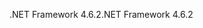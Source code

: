 <span data-ttu-id="28072-101">.NET Framework 4.6.2</span><span class="sxs-lookup"><span data-stu-id="28072-101">.NET Framework 4.6.2</span></span>